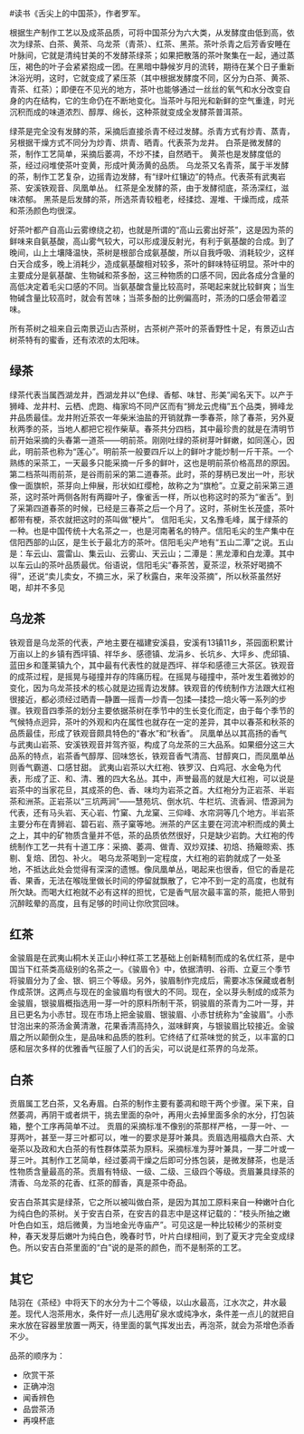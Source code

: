 \#读书《舌尖上的中国茶》，作者罗军。

根据生产制作工艺以及成茶品质，可将中国茶分为六大类，从发酵度由低到高，依次为绿茶、白茶、黄茶、乌龙茶（青茶）、红茶、黑茶。茶叶杀青之后芳香安睡在叶脉间，它就是清纯甘美的不发酵茶绿茶；如果把散落的茶叶聚集在一起，通过蒸压，褐色的叶子会紧紧抱成一团。在黑暗中静候岁月的流转，期待在某个日子重新沐浴光明，这时，它就变成了紧压茶（其中根据发酵度不同，区分为白茶、黄茶、青茶、红茶）；即便在不见光的地方，茶叶也能够通过一丝丝的氧气和水分改变自身的内在结构，它的生命仍在不断地变化。当茶叶与阳光和新鲜的空气重逢，时光沉积而成的味道浓烈、醇厚、绵长，这种茶就变成全发酵茶普洱茶。

绿茶是完全没有发酵的茶，采摘后直接杀青不经过发酵。杀青方式有炒青、蒸青，另根据干燥方式不同分为炒青、烘青、晒青。代表茶为龙井。
白茶是微发酵的茶，制作工艺简单，采摘后萎凋，不炒不揉，自然晒干。
黄茶也是发酵度低的茶，经过闷堆使茶叶变黄，形成叶黄汤黄的品质。
乌龙茶又名青茶，属于半发酵的茶，制作工艺复杂，边摇青边发酵，有“绿叶红镶边”的特点。代表茶有武夷岩茶、安溪铁观音、凤凰单丛。
红茶是全发酵的茶，由于发酵彻底，茶汤深红，滋味浓郁。
黑茶是后发酵的茶，所选茶青较粗老，经揉捻、渥堆、干燥而成，成茶和茶汤颜色均很深。

好茶叶都产自高山云雾缭绕之初，也就是所谓的“高山云雾出好茶”，这是因为茶的鲜味来自氨基酸，高山雾气较大，可以形成漫反射光，有利于氨基酸的合成。到了晚间，山上土壤降温快，茶树是根部合成氨基酸，所以自我呼吸、消耗较少，这样白天合成多，晚上消耗少，造成氨基酸相对较多，茶叶的鲜味特征明显。茶叶中的主要成分是氨基酸、生物碱和茶多酚，这三种物质的口感不同，因此各成分含量的高低决定着毛尖口感的不同。当氨基酸含量比较高时，茶喝起来就比较鲜爽；当生物碱含量比较高时，就会有苦味；当茶多酚的比例偏高时，茶汤的口感会带着涩味。

所有茶树之祖来自云南景迈山古茶树，古茶树产茶叶的茶香野性十足，有景迈山古树茶特有的蜜香，还有浓浓的太阳味。

## 绿茶 ##
绿茶代表当属西湖龙井，西湖龙井以“色绿、香郁、味甘、形美”闻名天下。以产于狮峰、龙井村、云栖、虎跑、梅家坞不同产区而有“狮龙云虎梅”五个品类，狮峰龙井品质最佳。龙井附近茶农一年柴米油盐的开销就靠一季春茶，除了春茶，另外夏秋两季的茶，当地人都把它视作柴草。春茶共分四档，其中最珍贵的就是在清明节前开始采摘的头春第一道茶——明前茶。刚刚吐绿的茶树芽叶鲜嫩，如同莲心，因此，明前茶也称为“莲心”。明前茶一般要四斤以上的鲜叶才能炒制一斤干茶。一个熟练的采茶工，一天最多只能采摘一斤多的鲜叶，这也是明前茶价格高昂的原因。第二档茶叫雨前茶，是谷雨前采的第二道春茶。此时，茶的芽柄已发出一叶，形状像一面旗帜，茶芽向上伸展，形状如红缨枪，故称之为“旗枪”。立夏之前采第三道茶，这时茶叶两侧各附有两瓣叶子，像雀舌一样，所以也称这时的茶为“雀舌”。到了采第四道春茶的时候，已经是三春茶之后一个月了。这时，茶树生长茂盛，茶叶都带有梗，茶农就把这时的茶叫做“梗片”。
信阳毛尖，又名豫毛峰，属于绿茶的一种。也是中国传统十大名茶之一，也是河南著名的特产。信阳毛尖的生产集中在信阳西部的山区，是生长于最北方的茶叶。信阳毛尖产地有“五山二潭”之说。五山是：车云山、震雷山、集云山、云雾山、天云山；二潭是：黑龙潭和白龙潭。其中以车云山的茶叶品质最优。俗语说，信阳毛尖“春茶苦，夏茶涩，秋茶好喝摘不得”，还说“卖儿卖女，不摘三水，采了秋露白，来年没茶摘”，所以秋茶虽然好喝，却并不多见

## 乌龙茶 ##
铁观音是乌龙茶的代表，产地主要在福建安溪县，安溪有13镇11乡，茶园面积累计万亩以上的乡镇有西坪镇、祥华乡、感德镇、龙涓乡、长坑乡、大坪乡、虎邱镇、蓝田乡和蓬莱镇九个，其中最有代表性的就是西坪、祥华和感德三大茶区。铁观音的成茶过程，是摇晃与碰撞并存的阵痛历程。在摇晃与碰撞中，茶叶发生着微妙的变化，因为乌龙茶技术的核心就是边摇青边发酵。铁观音的传统制作方法跟大红袍很接近，都必须经过晒青—静置—摇青—炒青—包揉—揉捻—焙火等一系列的步骤。铁观音四季茶的划分主要依据茶树在季节中的生长变化而定，由于每个季节的气候特点迥异，茶叶的外观和内在属性也就存在一定的差异，其中以春茶和秋茶的品质最佳，形成了铁观音颇具特色的“春水”和“秋香”。
凤凰单丛以其高扬的香气与武夷山岩茶、安溪铁观音并驾齐驱，构成了乌龙茶的三大品系。如果细分这三大品系的特点，岩茶香气醇厚、回味悠长，铁观音香气清高、甘醇爽口，而凤凰单丛则香气霸道、口感甘甜。
武夷山岩茶以大红袍、铁罗汉、白鸡冠、水金龟为代表，形成了正、和、清、雅的四大名丛。其中，声誉最高的就是大红袍，可以说是岩茶中的当家花旦，其成茶的色、香、味均为岩茶之首。大红袍分为正岩茶、半岩茶和洲茶。正岩茶以“三坑两涧”——慧苑坑、倒水坑、牛栏坑、流香涧、悟源涧为代表，还有马头岩、天心岩、竹窠、九龙窠、三仰峰、水帘洞等几个地方。半岩茶主要分布在青狮岩、碧石岩、燕子窠等地。洲茶的产区主要在河流冲积而成的黄土之上，其中的矿物质含量并不低，茶的品质依然很好，只是缺少岩韵。大红袍的传统制作工艺一共有十道工序：采摘、萎凋、做青、双炒双揉、初焙、扬簸晾索、拣剔、复焙、团包、补火。
喝乌龙茶喝到一定程度，大红袍的岩韵就成了一处圣地，不抵达此处会觉得有深深的遗憾。像凤凰单丛，喝起来也很香，但它的香是花香、果香，无法在喉咙里做长时间的停留就飘散了，它冲不到一定的高度，也就有所欠缺。而喝大红袍就不必有这样的担忧，它是香气层次最丰富的茶，能把人带到沉醉眩晕的高度，且有足够的时间让你欣赏回味。

## 红茶 ##
金骏眉是在武夷山桐木关正山小种红茶工艺基础上创新精制而成的名优红茶，是中国当下红茶类高级别的名茶之一。《骏眉令》中，依据清明、谷雨、立夏三个季节将骏眉分为了金、银、铜三个等级。另外，骏眉制作完成后，需要冰冻保藏或者制作成茶饼。这两点与现在的金骏眉均有很大的不同。现在，全以芽头制成的成茶为金骏眉，银骏眉概指选用一芽一叶的原料所制干茶，铜骏眉的茶青为二叶一芽，并且已更名为小赤甘。现在市场上把金骏眉、银骏眉、小赤甘统称为“金骏眉”。小赤甘泡出来的茶汤金黄清澈，花果香清高持久，滋味鲜爽，与银骏眉比较接近。金骏眉之所以颠倒众生，是品味和品质的胜利。它终结了红茶味觉的贫乏，以丰富的口感和层次多样的优雅香气征服了人们的舌尖，可以说是红茶界的乌龙茶。

## 白茶 ##
贡眉属工艺白茶，又名寿眉。白茶的制作主要有萎凋和晾干两个步骤。采下来，自然萎凋，再阴干或者烘干，挑去里面的杂叶，再用火去掉里面多余的水分，打包装箱，整个工序再简单不过。
贡眉的采摘标准不像别的茶那样严格，一芽一叶、一芽两叶，甚至一芽三叶都可以，唯一的要求是芽叶兼具。贡眉选用福鼎大白茶、大毫茶以及政和大白茶的有性群体菜茶为原料。采摘标准为芽叶兼具，一芽二叶或一芽三叶。其制作工艺简单，经过萎凋干燥之后即可分拣包装，是微发酵茶，也是活性物质含量最高的茶。贡眉有特级、一级、二级、三级四个等级。贡眉兼具绿茶的清香、乌龙茶的花香、红茶的醇香，真是茶中奇品。

安吉白茶其实是绿茶，它之所以被叫做白茶，是因为其加工原料来自一种嫩叶白化为纯白色的茶树。关于安吉白茶，在安吉的县志中是这样记载的：“枝头所抽之嫩叶色白如玉，焙后微黄，为当地金光寺庙产”。可见这是一种比较稀少的茶树变种，春天发芽后嫩叶为纯白色，晚春时节，叶片白绿相间，到了夏天才完全变成绿色。所以安吉白茶里面的“白”说的是茶的颜色，而不是制茶的工艺。

## 其它 ##
陆羽在《茶经》中将天下的水分为十二个等级，以山水最高，江水次之，井水最差。现代人泡茶用水，条件好一点儿选用矿泉水或纯净水，条件差一点儿的就把自来水放在容器里放置一两天，待里面的氯气挥发出去，再泡茶，就会为茶增色添香不少。

品茶的顺序为：
- 欣赏干茶
- 正确冲泡
- 闻香辨色
- 品尝茶汤
- 再嗅杯底
